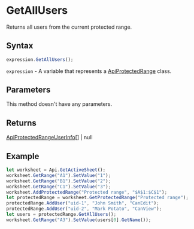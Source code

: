 # GetAllUsers

Returns all users from the current protected range.

## Syntax

```javascript
expression.GetAllUsers();
```

`expression` - A variable that represents a [ApiProtectedRange](../ApiProtectedRange.md) class.

## Parameters

This method doesn't have any parameters.

## Returns

[ApiProtectedRangeUserInfo](../../ApiProtectedRangeUserInfo/ApiProtectedRangeUserInfo.md)[] \| null

## Example



```javascript editor-xlsx
let worksheet = Api.GetActiveSheet();
worksheet.GetRange("A1").SetValue("1");
worksheet.GetRange("B1").SetValue("2");
worksheet.GetRange("C1").SetValue("3");
worksheet.AddProtectedRange("Protected range", "$A$1:$C$1");
let protectedRange = worksheet.GetProtectedRange("Protected range");
protectedRange.AddUser("uid-1", "John Smith", "CanEdit");
protectedRange.AddUser("uid-2", "Mark Potato", "CanView");
let users = protectedRange.GetAllUsers();
worksheet.GetRange("A3").SetValue(users[0].GetName());

```
